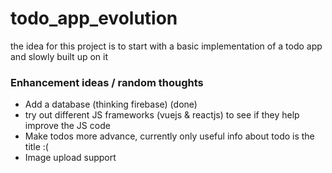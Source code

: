 # todo_app_evolution

the idea for this project is to start with a basic implementation of a todo app and slowly built up on it

### Enhancement ideas / random thoughts
* Add a database (thinking firebase) (done)
* try out different JS frameworks (vuejs & reactjs) to see if they help improve the JS code
* Make todos more advance, currently only useful info about todo is the title :(
* Image upload support
